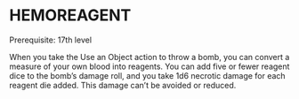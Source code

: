 # HEMOREAGENT

Prerequisite: 17th level

When you take the Use an Object action to throw a bomb, you can convert a measure of your own blood into reagents. You can add five or fewer reagent dice to the bomb’s damage roll, and you take 1d6 necrotic damage for each reagent die added. This damage can’t be avoided or reduced.